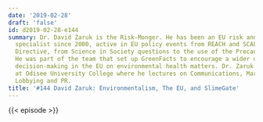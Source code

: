 ```yaml
---
date: '2019-02-28'
draft: 'false'
id: d2019-02-28-e144
summary: Dr. David Zaruk is the Risk-Monger. He has been an EU risk and science communications
  specialist since 2000, active in EU policy events from REACH and SCALE to the Pesticides
  Directive, from Science in Society questions to the use of the Precautionary Principle.
  He was part of the team that set up GreenFacts to encourage a wider use of evidence-based
  decision-making in the EU on environmental health matters. Dr. Zaruk is a professor
  at Odisee University College where he lectures on Communications, Marketing, EU
  Lobbying and PR.
title: '#144 David Zaruk: Environmentalism, The EU, and SlimeGate'
---
```

{{< episode >}}
